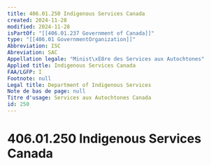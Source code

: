 ```yaml
---
title: 406.01.250 Indigenous Services Canada
created: 2024-11-28
modified: 2024-11-28
isPartOf: "[[406.01.237 Government of Canada]]"
type: "[[406.01 GovernmentOrganization]]"
Abbreviation: ISC
Abreviation: SAC
Appellation legale: "Minist\xE8re des Services aux Autochtones"
Applied title: Indigenous Services Canada
FAA/LGFP: I
Footnote: null
Legal title: Department of Indigenous Services
Note de bas de page: null
Titre d'usage: Services aux Autochtones Canada
id: 250
---
```

# 406.01.250 Indigenous Services Canada
